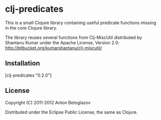 # clj-predicates

This is a small Clojure library containing useful predicate functions missing in the core Clojure library.

The library reuses several functions from Clj-MiscUtil distributed by Shantanu Kumar under the Apache License, Version 2.0: http://bitbucket.org/kumarshantanu/clj-miscutil/

## Installation

[clj-predicates "0.2.0"]

## License

Copyright (C) 2011-2012 Anton Beloglazov

Distributed under the Eclipse Public License, the same as Clojure.

